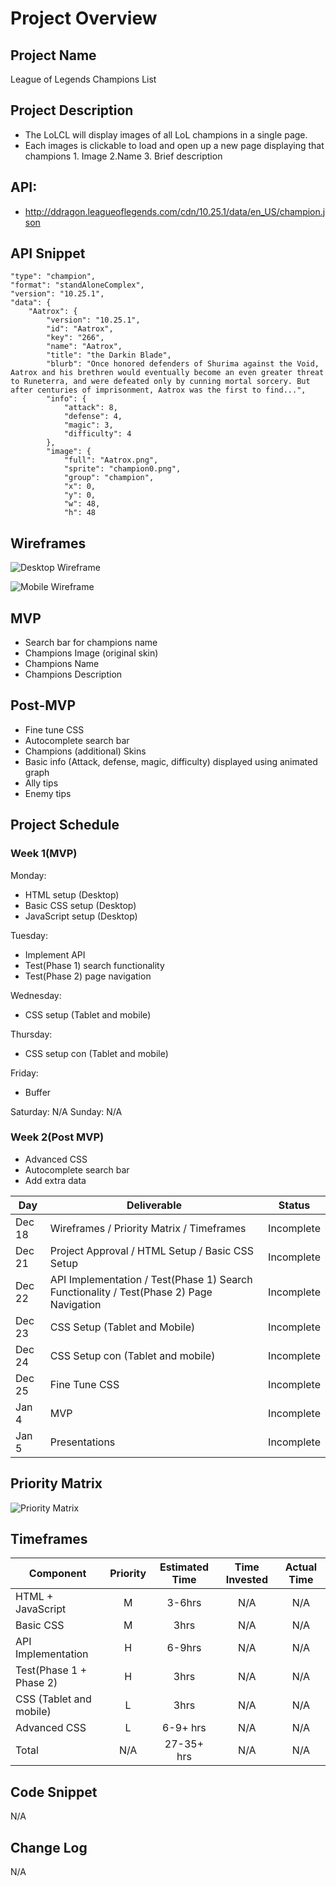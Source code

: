 
# Project Overview

## Project Name
League of Legends Champions List

## Project Description
- The LoLCL will display images of all LoL champions in a single page. 
- Each images is clickable to load and open up a new page displaying that champions 1. Image 2.Name 3. Brief description

## API:
- http://ddragon.leagueoflegends.com/cdn/10.25.1/data/en_US/champion.json

## API Snippet

    "type": "champion",
    "format": "standAloneComplex",
    "version": "10.25.1",
    "data": {
        "Aatrox": {
            "version": "10.25.1",
            "id": "Aatrox",
            "key": "266",
            "name": "Aatrox",
            "title": "the Darkin Blade",
            "blurb": "Once honored defenders of Shurima against the Void, Aatrox and his brethren would eventually become an even greater threat to Runeterra, and were defeated only by cunning mortal sorcery. But after centuries of imprisonment, Aatrox was the first to find...",
            "info": {
                "attack": 8,
                "defense": 4,
                "magic": 3,
                "difficulty": 4
            },
            "image": {
                "full": "Aatrox.png",
                "sprite": "champion0.png",
                "group": "champion",
                "x": 0,
                "y": 0,
                "w": 48,
                "h": 48
## Wireframes

![Desktop Wireframe](https://i.imgur.com/EgfkKBV.png)

![Mobile Wireframe](https://i.imgur.com/MTaC9Z8.png)

## MVP
- Search bar for champions name
- Champions Image (original skin)
- Champions Name
- Champions Description

## Post-MVP
- Fine tune CSS
- Autocomplete search bar
- Champions (additional) Skins 
- Basic info (Attack, defense, magic, difficulty) displayed using animated graph
- Ally tips
- Enemy tips

## Project Schedule

### Week 1(MVP)

Monday: 
- HTML setup (Desktop)
- Basic CSS setup (Desktop)
- JavaScript setup (Desktop)

Tuesday: 
- Implement API 
- Test(Phase 1) search functionality
- Test(Phase 2) page navigation

Wednesday:
- CSS setup (Tablet and mobile)

Thursday:
- CSS setup con (Tablet and mobile)

Friday:
- Buffer

Saturday: N/A
Sunday: N/A

### Week 2(Post MVP)
- Advanced CSS
- Autocomplete search bar
- Add extra data

|  Day | Deliverable | Status
|---|---| ---|
|Dec 18| Wireframes / Priority Matrix / Timeframes | Incomplete
|Dec 21| Project Approval / HTML Setup / Basic CSS Setup | Incomplete
|Dec 22| API Implementation / Test(Phase 1) Search Functionality / Test(Phase 2) Page Navigation | Incomplete
|Dec 23| CSS Setup (Tablet and Mobile) | Incomplete
|Dec 24| CSS Setup con (Tablet and mobile) | Incomplete
|Dec 25| Fine Tune CSS | Incomplete
|Jan 4| MVP | Incomplete
|Jan 5| Presentations | Incomplete

## Priority Matrix

![Priority Matrix](https://i.imgur.com/OfOKV3E.png)

## Timeframes

| Component | Priority | Estimated Time | Time Invested | Actual Time |
| --- | :---: |  :---: | :---: | :---: |
| HTML + JavaScript | M | 3-6hrs| N/A | N/A |
| Basic CSS | M | 3hrs| N/A | N/A |
| API Implementation | H | 6-9hrs| N/A | N/A |
| Test(Phase 1 + Phase 2) | H | 3hrs| N/A | N/A |
| CSS (Tablet and mobile) | L | 3hrs| N/A | N/A |
| Advanced CSS | L | 6-9+ hrs| N/A | N/A |
| Total | N/A | 27-35+ hrs| N/A | N/A |


## Code Snippet

N/A

## Change Log

N/A
